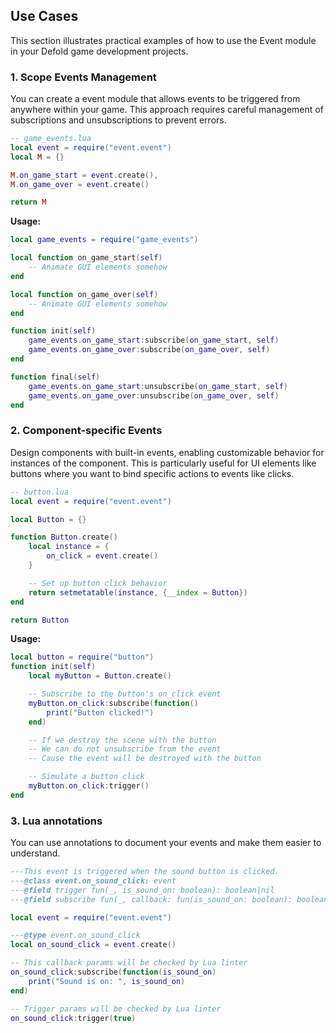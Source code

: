 
## Use Cases

This section illustrates practical examples of how to use the Event module in your Defold game development projects.

### 1. Scope Events Management

You can create a event module that allows events to be triggered from anywhere within your game. This approach requires careful management of subscriptions and unsubscriptions to prevent errors.

```lua
-- game_events.lua
local event = require("event.event")
local M = {}

M.on_game_start = event.create(),
M.on_game_over = event.create()

return M
```

**Usage:**

```lua
local game_events = require("game_events")

local function on_game_start(self)
    -- Animate GUI elements somehow
end

local function on_game_over(self)
    -- Animate GUI elements somehow
end

function init(self)
    game_events.on_game_start:subscribe(on_game_start, self)
    game_events.on_game_over:subscribe(on_game_over, self)
end

function final(self)
    game_events.on_game_start:unsubscribe(on_game_start, self)
    game_events.on_game_over:unsubscribe(on_game_over, self)
end
```


### 2. Component-specific Events

Design components with built-in events, enabling customizable behavior for instances of the component. This is particularly useful for UI elements like buttons where you want to bind specific actions to events like clicks.

```lua
-- button.lua
local event = require("event.event")

local Button = {}

function Button.create()
    local instance = {
        on_click = event.create()
    }

    -- Set up button click behavior
    return setmetatable(instance, {__index = Button})
end

return Button
```

**Usage:**

```lua
local button = require("button")
function init(self)
    local myButton = Button.create()

    -- Subscribe to the button's on_click event
    myButton.on_click:subscribe(function()
        print("Button clicked!")
    end)

    -- If we destroy the scene with the button
    -- We can do not unsubscribe from the event
    -- Cause the event will be destroyed with the button

    -- Simulate a button click
    myButton.on_click:trigger()
end

```


### 3. Lua annotations

You can use annotations to document your events and make them easier to understand.

```lua
---This event is triggered when the sound button is clicked.
---@class event.on_sound_click: event
---@field trigger fun(_, is_sound_on: boolean): boolean|nil
---@field subscribe fun(_, callback: fun(is_sound_on: boolean): boolean, _): boolean

local event = require("event.event")

---@type event.on_sound_click
local on_sound_click = event.create()

-- This callback params will be checked by Lua linter
on_sound_click:subscribe(function(is_sound_on)
	print("Sound is on: ", is_sound_on)
end)

-- Trigger params will be checked by Lua linter
on_sound_click:trigger(true)
```
